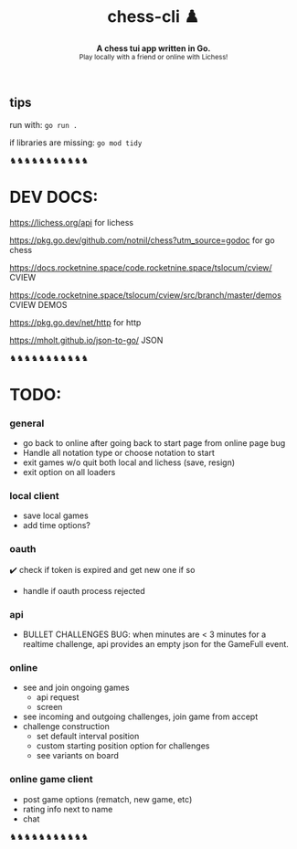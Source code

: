 <h1 align='center'>chess-cli ♟️</h1>
<p align="center">
  <b>A chess tui app written in Go.</b><br/>
  <sub>Play locally with a friend or online with Lichess!</a></sub>
</p>
<br />


<!-- # chess-cli ♟️ -->

## tips

run with: `go run .`

if libraries are missing: `go mod tidy`

♞♞♞♞♞♞♞♞♞♞♞



# DEV DOCS:

https://lichess.org/api for lichess

https://pkg.go.dev/github.com/notnil/chess?utm_source=godoc for go chess

https://docs.rocketnine.space/code.rocketnine.space/tslocum/cview/ CVIEW

https://code.rocketnine.space/tslocum/cview/src/branch/master/demos CVIEW DEMOS

https://pkg.go.dev/net/http for http

https://mholt.github.io/json-to-go/ JSON

♞♞♞♞♞♞♞♞♞♞♞


# TODO:



















### general 
- go back to online after going back to start page from online page bug
- Handle all notation type or choose notation to start
- exit games w/o quit both local and lichess (save, resign)
- exit option on all loaders 
  
### local client 
- save local games
- add time options?
  

### oauth
  ✔️ check if token is expired and get new one if so
  - handle if oauth process rejected

### api

  - BULLET CHALLENGES BUG: when minutes are < 3 minutes for a realtime challenge, api provides an empty json for the GameFull event.

### online 
  - see and join ongoing games
    - api request
    - screen
  - see incoming and outgoing challenges, join game from accept
  - challenge construction 
    - set default interval position
    - custom starting position option for challenges
    - see variants on board
  
### online game client
  - post game options (rematch, new game, etc)
  - rating info next to name
  - chat
   
    

♞♞♞♞♞♞♞♞♞♞♞

